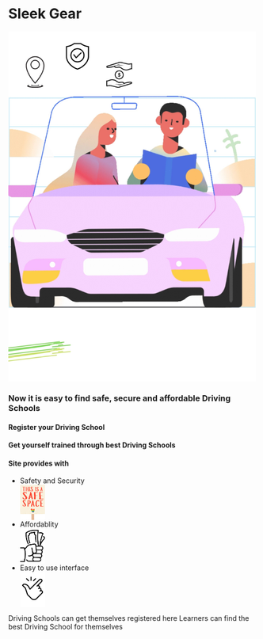 # Sleek Gear
 <img src="https://github.com/curriee11/Driving_Schools/blob/main/Untitled%20design.jpg" width="500" align="center">


<h3>Now it is easy to find safe, secure and affordable Driving Schools</h3>

<h4>Register your Driving School</h4>
<h4>Get yourself trained through best Driving Schools</h4>

<h4>Site provides with</h4>
<ul>
 <li>Safety and Security</li>
 <img src="https://github.com/curriee11/Driving_Schools/blob/main/Untitled%20design%20(1).jpg" width="50" align="center">
 <li>Affordablity</li>
 <img src="https://github.com/curriee11/Driving_Schools/blob/main/Untitled%20design%20(2).jpg" width="50" align="center">
 <li>Easy to use interface</li>
 <img src="https://github.com/curriee11/Driving_Schools/blob/main/Untitled%20design%20(3).jpg" width="50" align="center">
</ul>

Driving Schools can get themselves registered here
Learners can find the best Driving School for themselves

